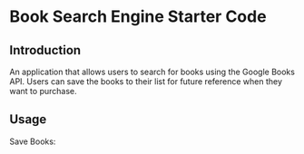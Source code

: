 # Book Search Engine Starter Code


## Introduction
An application that allows users to search for books using the Google Books API. Users can save the books to their list for future reference when they want to purchase.

## Usage

Save Books: